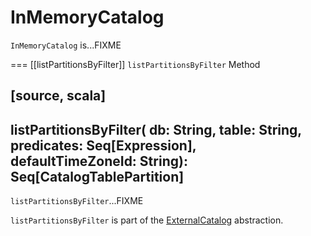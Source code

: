 # InMemoryCatalog

`InMemoryCatalog` is...FIXME

=== [[listPartitionsByFilter]] `listPartitionsByFilter` Method

[source, scala]
----
listPartitionsByFilter(
  db: String,
  table: String,
  predicates: Seq[Expression],
  defaultTimeZoneId: String): Seq[CatalogTablePartition]
----

`listPartitionsByFilter`...FIXME

`listPartitionsByFilter` is part of the [ExternalCatalog](ExternalCatalog.md#listPartitionsByFilter) abstraction.

